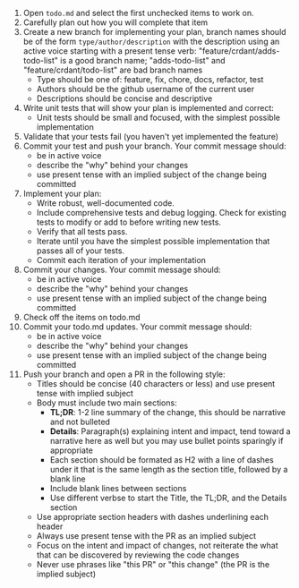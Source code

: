 1. Open `todo.md` and select the first unchecked items to work on.
2. Carefully plan out how you will complete that item
3. Create a new branch for implementing your plan, branch names should be of
   the form `type/author/description` with the description using an active
   voice starting with a present tense verb: "feature/crdant/adds-todo-list"
   is a good branch name; "adds-todo-list" and "feature/crdant/todo-list" are
   bad branch names
    - Type should be one of: feature, fix, chore, docs, refactor, test
    - Authors should be the github username of the current user
    - Descriptions should be concise and descriptive
4. Write unit tests that will show your plan is implemented and correct:
    - Unit tests should be small and focused, with the simplest possible
      implementation
5. Validate that your tests fail (you haven't yet implemented the feature)
6. Commit your test and push your branch. Your commit message should:
    - be in active voice
    - describe the "why" behind your changes
    - use present tense with an implied subject of the change being committed
7. Implement your plan:
    - Write robust, well-documented code.
    - Include comprehensive tests and debug logging. Check for existing tests
      to modify or add to before writing new tests.
    - Verify that all tests pass.
    - Iterate until you have the simplest possible implementation that passes
      all of your tests.
    - Commit each iteration of your implementation
8. Commit your changes. Your commit message should:
    - be in active voice
    - describe the "why" behind your changes
    - use present tense with an implied subject of the change being committed
9. Check off the items on todo.md
10. Commit your todo.md updates. Your commit message should:
    - be in active voice
    - describe the "why" behind your changes
    - use present tense with an implied subject of the change being committed
11. Push your branch and open a PR in the following style:
    - Titles should be concise (40 characters or less) and use present tense
      with implied subject
    - Body must include two main sections:
      - **TL;DR**: 1-2 line summary of the change, this should be narrative
        and not bulleted
      - **Details**: Paragraph(s) explaining intent and impact, tend toward a
        narrative here as well but you may use bullet points sparingly if
        appropriate
      - Each section should be formated as H2 with a line of dashes under it
        that is the same length as the section title, followed by a blank line
      - Include blank lines between sections
      - Use different verbse to start the Title, the TL;DR, and the Details
        section
    - Use appropriate section headers with dashes underlining each header
    - Always use present tense with the PR as an implied subject
    - Focus on the intent and impact of changes, not reiterate the what that
      can be discovered by reviewing the code changes
    - Never use phrases like "this PR" or "this change" (the PR is the implied
      subject)
